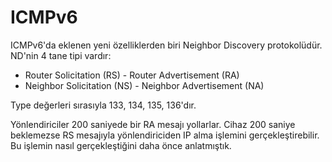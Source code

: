 # ICMPv6

ICMPv6'da eklenen yeni özelliklerden biri Neighbor Discovery protokolüdür. ND'nin 4 tane tipi vardır:
- Router Solicitation (RS) - Router Advertisement (RA)
- Neighbor Solicitation (NS) - Neighbor Advertisement (NA)

Type değerleri sırasıyla 133, 134, 135, 136'dır.

Yönlendiriciler 200 saniyede bir RA mesajı yollarlar. Cihaz 200 saniye beklemezse RS mesajıyla yönlendiriciden IP alma işlemini gerçekleştirebilir. Bu işlemin nasıl gerçekleştiğini daha önce anlatmıştık. 
